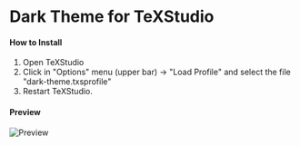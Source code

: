# Dark Theme for TeXStudio

#### How to Install

1. Open TeXStudio
2. Click in "Options" menu (upper bar) -> "Load Profile" and select the file "dark-theme.txsprofile"
3. Restart TeXStudio.

#### Preview

![Preview](http://imgur.com/gLoaIha.png)
